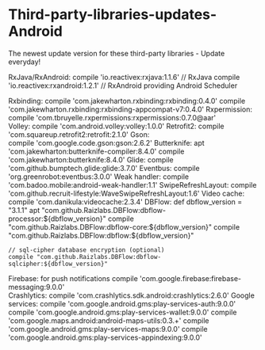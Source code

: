 # Third-party-libraries-updates-Android
The newest update version for these third-party libraries - Update everyday!

  RxJava/RxAndroid:
    compile 'io.reactivex:rxjava:1.1.6' // RxJava
    compile 'io.reactivex:rxandroid:1.2.1' // RxAndroid providing Android Scheduler
    
  Rxbinding: 
    compile 'com.jakewharton.rxbinding:rxbinding:0.4.0'
    compile 'com.jakewharton.rxbinding:rxbinding-appcompat-v7:0.4.0'
  Rxpermission:
    compile 'com.tbruyelle.rxpermissions:rxpermissions:0.7.0@aar'  
  Volley:
    compile 'com.android.volley:volley:1.0.0'
  Retrofit2:
    compile 'com.squareup.retrofit2:retrofit:2.1.0'
  Gson:  
    compile 'com.google.code.gson:gson:2.6.2'
  Butterknife:
    apt 'com.jakewharton:butterknife-compiler:8.4.0'
    compile 'com.jakewharton:butterknife:8.4.0'
  Glide:
    compile 'com.github.bumptech.glide:glide:3.7.0'
  Eventbus:
    compile 'org.greenrobot:eventbus:3.0.0'
  Weak handler:
    compile 'com.badoo.mobile:android-weak-handler:1.1'
  SwipeRefreshLayout:
    compile 'com.github.recruit-lifestyle:WaveSwipeRefreshLayout:1.6'
  Video cache:
    compile 'com.danikula:videocache:2.3.4'
  DBFlow:
      def dbflow_version = "3.1.1"
    apt "com.github.Raizlabs.DBFlow:dbflow-processor:${dbflow_version}"
    compile "com.github.Raizlabs.DBFlow:dbflow-core:${dbflow_version}"
    compile "com.github.Raizlabs.DBFlow:dbflow:${dbflow_version}"

    // sql-cipher database encryption (optional)
    compile "com.github.Raizlabs.DBFlow:dbflow-sqlcipher:${dbflow_version}"
  Firebase: for push notifications
    compile 'com.google.firebase:firebase-messaging:9.0.0'  
  Crashlytics:
    compile 'com.crashlytics.sdk.android:crashlytics:2.6.0'
  Google services:
    compile 'com.google.android.gms:play-services-auth:9.0.0'
    compile 'com.google.android.gms:play-services-wallet:9.0.0'
    compile 'com.google.maps.android:android-maps-utils:0.3.+'
    compile 'com.google.android.gms:play-services-maps:9.0.0'
    compile 'com.google.android.gms:play-services-appindexing:9.0.0'
    
